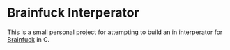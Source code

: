 # Brainfuck Interperator

This is a small personal project for attempting to build an in interperator for [Brainfuck](https://en.wikipedia.org/wiki/Brainfuck) in C.
